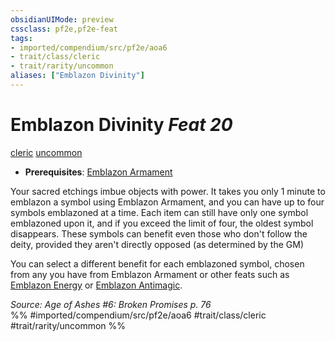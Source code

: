 ```yaml
---
obsidianUIMode: preview
cssclass: pf2e,pf2e-feat
tags:
- imported/compendium/src/pf2e/aoa6
- trait/class/cleric
- trait/rarity/uncommon
aliases: ["Emblazon Divinity"]
---
```

# Emblazon Divinity  *Feat 20*  
[cleric](rules/traits/cleric.md)  [uncommon](uncommon.md)  

- **Prerequisites**: [Emblazon Armament](emblazon-armament.md)

Your sacred etchings imbue objects with power. It takes you only 1 minute to emblazon a symbol using Emblazon Armament, and you can have up to four symbols emblazoned at a time. Each item can still have only one symbol emblazoned upon it, and if you exceed the limit of four, the oldest symbol disappears. These symbols can benefit even those who don't follow the deity, provided they aren't directly opposed (as determined by the GM)

You can select a different benefit for each emblazoned symbol, chosen from any you have from Emblazon Armament or other feats such as [Emblazon Energy](emblazon-energy.md) or [Emblazon Antimagic](emblazon-antimagic.md).

*Source: Age of Ashes #6: Broken Promises p. 76*  
%% #imported/compendium/src/pf2e/aoa6 #trait/class/cleric #trait/rarity/uncommon %%